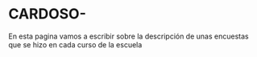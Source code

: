 # CARDOSO-
En esta pagina vamos a escribir sobre la descripción de unas encuestas que se hizo en cada curso de la escuela 
